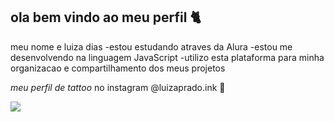 ## ola bem vindo ao meu perfil 🐈

meu nome e luiza dias 
-estou estudando atraves da Alura
-estou me desenvolvendo na linguagem JavaScript
-utilizo esta plataforma para minha organizacao e compartilhamento dos meus projetos

*meu perfil de tattoo* no instagram
@luizaprado.ink 💟

![]( https://media1.tenor.com/m/EZxotAvRkSoAAAAd/cat-22.gif)


